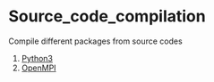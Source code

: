 # Source_code_compilation
Compile different packages from source codes

1. [Python3](https://github.com/sumitavakundu007/Source_code_compilation/tree/main/Python3)
2. [OpenMPI](https://github.com/sumitavakundu007/Source_code_compilation/tree/main/OpneMPI)

